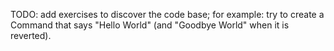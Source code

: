 TODO: add exercises to discover the code base; for example: try to create a Command that says "Hello World" (and "Goodbye World" when it is reverted).